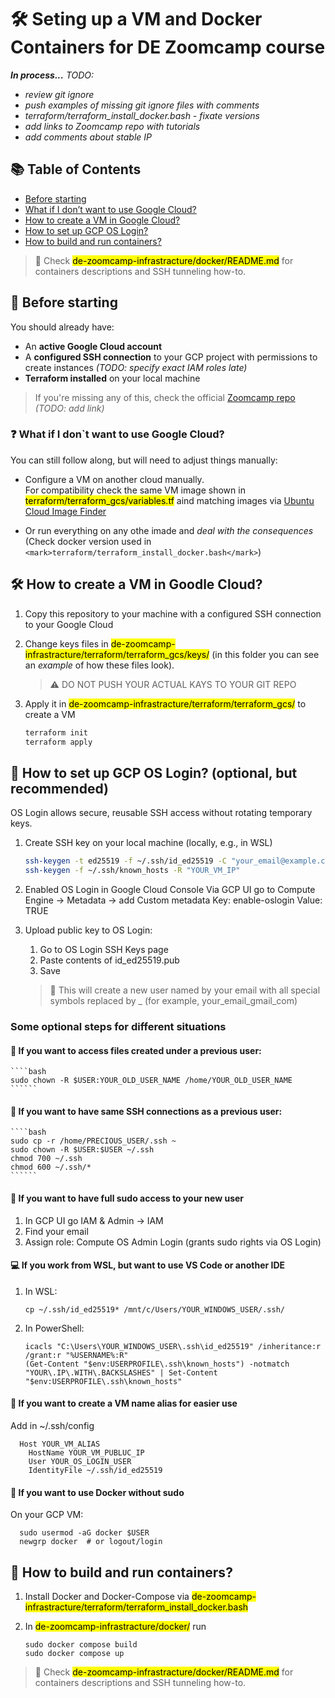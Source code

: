 # 🛠️ Seting up a VM and Docker Containers for DE Zoomcamp course

**_In process..._**
<em>
 TODO:
* review git ignore
* push examples of missing git ignore files with comments
* terraform/terraform_install_docker.bash - fixate versions
* add links to Zoomcamp repo with tutorials
* add comments about stable IP
</em>

## 📚 Table of Contents
<!-- GitHub-style manual TOC -->
- [Before starting](#before-starting)
- [What if I don’t want to use Google Cloud?](#what-if-i-dont-want-to-use-google-cloud_)
- [How to create a VM in Google Cloud?](#how-to-create-a-vm-in-google-cloud_)
- [How to set up GCP OS Login?](#how-to-set-up-gcp-os-login-optional-but-recommended_)
- [How to build and run containers?](#how-to-build-and-run-containers_)

> 📝 Check <mark >de-zoomcamp-infrastracture/docker/README.md</mark> for containers descriptions and SSH tunneling how-to.

## 🚦 Before starting

You should already have:

- An **active Google Cloud account**
- A **configured SSH connection** to your GCP project with permissions to create instances _(TODO: specify exact IAM roles late)_
- **Terraform installed** on your local machine

> If you're missing any of this, check the official [Zoomcamp repo](#) _(TODO: add link)_


### ❓ What if I don`t want to use Google Cloud? 

You can still follow along, but will need to adjust things manually:

- Configure a VM on another cloud manually.  
  For compatibility check the same VM image shown in <mark>terraform/terraform_gcs/variables.tf</mark> aind matching images via [Ubuntu Cloud Image Finder](https://cloud-images.ubuntu.com/locator/)

- Or run everything on any othe imade and _deal with the consequences_   
  (Check docker version used in `<mark>terraform/terraform_install_docker.bash</mark>`)


## 🛠️ How to create a VM in Goodle Cloud?

1. Copy this repository to your machine with a configured SSH connection to your Google Cloud
2. Change keys files in <mark >de-zoomcamp-infrastracture/terraform/terraform_gcs/keys/</mark> (in this folder you can see an _example_ of how these files look).
   
   > :warning: DO NOT PUSH YOUR ACTUAL KAYS TO YOUR GIT REPO
2. Apply it in <mark >de-zoomcamp-infrastracture/terraform/terraform_gcs/</mark> to create a VM

   ````bash
   terraform init
   terraform apply
   ````


  
## 🔐 How to set up GCP OS Login? (optional, but recommended)

OS Login allows secure, reusable SSH access without rotating temporary keys.
1. Create SSH key on your local machine (locally, e.g., in WSL)
   ````bash
   ssh-keygen -t ed25519 -f ~/.ssh/id_ed25519 -C "your_email@example.com"
   ssh-keygen -f ~/.ssh/known_hosts -R "YOUR_VM_IP"
   ````

2. Enabled OS Login in Google Cloud Console
  Via GCP UI go to Compute Engine → Metadata -> add Custom metadata
     Key: enable-oslogin
     Value: TRUE
2. Upload public key to OS Login:
    1. Go to OS Login SSH Keys page
    2. Paste contents of id_ed25519.pub
    3. Save


   >  :memo: This will create a new user named by your email with all special symbols replaced by _ (for example, your_email_gmail_com)
   
   
### Some optional steps for different situations

#### 🔐 If you want to access files created under a previous user:
    
    ````bash
    sudo chown -R $USER:YOUR_OLD_USER_NAME /home/YOUR_OLD_USER_NAME
    ``````
    
#### 🔐 If you want to have same SSH connections as a previous user:

    ````bash
    sudo cp -r /home/PRECIOUS_USER/.ssh ~
    sudo chown -R $USER:$USER ~/.ssh
    chmod 700 ~/.ssh
    chmod 600 ~/.ssh/*
    ``````

#### 🔐 If you want to have full sudo access to your new user

1. In GCP UI go IAM & Admin → IAM
2. Find your email
2. Assign role: Compute OS Admin Login (grants sudo rights via OS Login)

    
#### 💻 If you work from WSL, but want to use VS Code or another IDE

1. In WSL:

       cp ~/.ssh/id_ed25519* /mnt/c/Users/YOUR_WINDOWS_USER/.ssh/
2. In PowerShell:
  
       icacls "C:\Users\YOUR_WINDOWS_USER\.ssh\id_ed25519" /inheritance:r /grant:r "%USERNAME%:R"
       (Get-Content "$env:USERPROFILE\.ssh\known_hosts") -notmatch "YOUR\.IP\.WITH\.BACKSLASHES" | Set-Content "$env:USERPROFILE\.ssh\known_hosts"

      
#### 🔁 If you want to create a VM name alias for easier use

  Add in ~/.ssh/config
  
      Host YOUR_VM_ALIAS
        HostName YOUR_VM_PUBLUC_IP
        User YOUR_OS_LOGIN_USER
        IdentityFile ~/.ssh/id_ed25519

        
#### 🐳 If you want to use Docker without sudo

  On your GCP VM:

      sudo usermod -aG docker $USER
      newgrp docker  # or logout/login
  


## 🧱 How to build and run containers?

1. Install Docker and Docker-Compose via <mark >de-zoomcamp-infrastracture/terraform/terraform_install_docker.bash</mark>
2. In <mark >de-zoomcamp-infrastracture/docker/</mark> run
   
       sudo docker compose build
       sudo docker compose up
   
> 📝 Check <mark >de-zoomcamp-infrastracture/docker/README.md</mark> for containers descriptions and SSH tunneling how-to.

